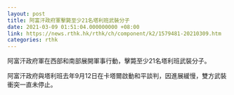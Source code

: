 ```yaml
---
layout: post
title: 阿富汗政府軍擊斃至少21名塔利班武裝分子
date: 2021-03-09 01:51:04.000000000 +08:00
link: https://news.rthk.hk/rthk/ch/component/k2/1579481-20210309.htm
categories: rthk
---
```


阿富汗政府軍在西部和南部展開軍事行動，擊斃至少21名塔利班武裝分子。

阿富汗政府與塔利班去年9月12日在卡塔爾啟動和平談判，因進展緩慢，雙方武裝衝突一直未停止。
